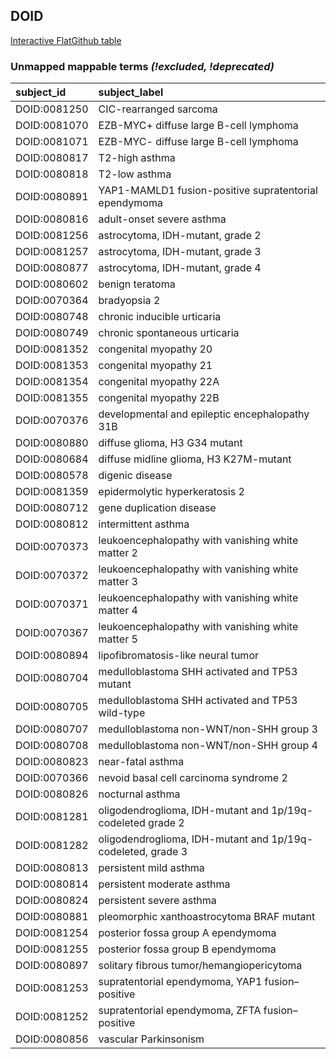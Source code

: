 ## DOID
[Interactive FlatGithub table](https://flatgithub.com/monarch-initiative/mondo-ingest?filename=src/ontology/reports/doid_mapping_status.tsv)

### Unmapped mappable terms _(!excluded, !deprecated)_
| subject_id   | subject_label                                               |
|:-------------|:------------------------------------------------------------|
| DOID:0081250 | CIC-rearranged sarcoma                                      |
| DOID:0081070 | EZB-MYC+ diffuse large B-cell lymphoma                      |
| DOID:0081071 | EZB-MYC- diffuse large B-cell lymphoma                      |
| DOID:0080817 | T2-high asthma                                              |
| DOID:0080818 | T2-low asthma                                               |
| DOID:0080891 | YAP1-MAMLD1 fusion-positive supratentorial ependymoma       |
| DOID:0080816 | adult-onset severe asthma                                   |
| DOID:0081256 | astrocytoma, IDH-mutant, grade 2                            |
| DOID:0081257 | astrocytoma, IDH-mutant, grade 3                            |
| DOID:0080877 | astrocytoma, IDH-mutant, grade 4                            |
| DOID:0080602 | benign teratoma                                             |
| DOID:0070364 | bradyopsia 2                                                |
| DOID:0080748 | chronic inducible urticaria                                 |
| DOID:0080749 | chronic spontaneous urticaria                               |
| DOID:0081352 | congenital myopathy 20                                      |
| DOID:0081353 | congenital myopathy 21                                      |
| DOID:0081354 | congenital myopathy 22A                                     |
| DOID:0081355 | congenital myopathy 22B                                     |
| DOID:0070376 | developmental and epileptic encephalopathy 31B              |
| DOID:0080880 | diffuse glioma, H3 G34 mutant                               |
| DOID:0080684 | diffuse midline glioma, H3 K27M-mutant                      |
| DOID:0080578 | digenic disease                                             |
| DOID:0081359 | epidermolytic hyperkeratosis 2                              |
| DOID:0080712 | gene duplication disease                                    |
| DOID:0080812 | intermittent asthma                                         |
| DOID:0070373 | leukoencephalopathy with vanishing white matter 2           |
| DOID:0070372 | leukoencephalopathy with vanishing white matter 3           |
| DOID:0070371 | leukoencephalopathy with vanishing white matter 4           |
| DOID:0070367 | leukoencephalopathy with vanishing white matter 5           |
| DOID:0080894 | lipofibromatosis-like neural tumor                          |
| DOID:0080704 | medulloblastoma SHH activated and TP53 mutant               |
| DOID:0080705 | medulloblastoma SHH activated and TP53 wild-type            |
| DOID:0080707 | medulloblastoma non-WNT/non-SHH group 3                     |
| DOID:0080708 | medulloblastoma non-WNT/non-SHH group 4                     |
| DOID:0080823 | near-fatal asthma                                           |
| DOID:0070366 | nevoid basal cell carcinoma syndrome 2                      |
| DOID:0080826 | nocturnal asthma                                            |
| DOID:0081281 | oligodendroglioma, IDH-mutant and 1p/19q-codeleted grade 2  |
| DOID:0081282 | oligodendroglioma, IDH-mutant and 1p/19q-codeleted, grade 3 |
| DOID:0080813 | persistent mild asthma                                      |
| DOID:0080814 | persistent moderate asthma                                  |
| DOID:0080824 | persistent severe asthma                                    |
| DOID:0080881 | pleomorphic xanthoastrocytoma BRAF mutant                   |
| DOID:0081254 | posterior fossa group A ependymoma                          |
| DOID:0081255 | posterior fossa group B ependymoma                          |
| DOID:0080897 | solitary fibrous tumor/hemangiopericytoma                   |
| DOID:0081253 | supratentorial ependymoma, YAP1 fusion–positive             |
| DOID:0081252 | supratentorial ependymoma, ZFTA fusion–positive             |
| DOID:0080856 | vascular Parkinsonism                                       |